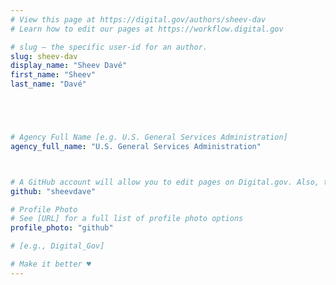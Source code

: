 ```yaml
---
# View this page at https://digital.gov/authors/sheev-dav
# Learn how to edit our pages at https://workflow.digital.gov

# slug — the specific user-id for an author.
slug: sheev-dav
display_name: "Sheev Davé"
first_name: "Sheev"
last_name: "Davé"





# Agency Full Name [e.g. U.S. General Services Administration]
agency_full_name: "U.S. General Services Administration"



# A GitHub account will allow you to edit pages on Digital.gov. Also, the image used in your GitHub account can be used to populate your digital.gov profile photo. Learn more about getting a Github account at [URL]
github: "sheevdave"

# Profile Photo
# See [URL] for a full list of profile photo options
profile_photo: "github"

# [e.g., Digital_Gov]

# Make it better ♥
---
```

